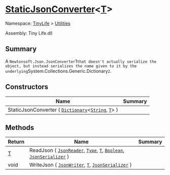 # [StaticJsonConverter](./StaticJsonConverter-1.md)\<[T](./StaticJsonConverter-1.md)>

Namespace: [TinyLife]() > [Utilities]()

Assembly: Tiny Life.dll

## Summary
A `Newtonsoft.Json.JsonConverter`1` that doesn't actually serialize the object, but instead serializes the name given to it by the underlying `System.Collections.Generic.Dictionary`2`.

## Constructors

| Name | Summary | 
| --- | --- | 
| StaticJsonConverter ( [`Dictionary`](./StaticJsonConverter-1.md)\<[`String`](https://docs.microsoft.com/en-us/dotnet/api/System.String), [`T`](./StaticJsonConverter-1.md)> ) |  | 


## Methods

| Return | Name | Summary | 
| --- | --- | --- | 
| [T](./StaticJsonConverter-1.md) | ReadJson ( [`JsonReader`](./StaticJsonConverter-1.md), [`Type`](https://docs.microsoft.com/en-us/dotnet/api/System.Type), [`T`](./StaticJsonConverter-1.md), [`Boolean`](https://docs.microsoft.com/en-us/dotnet/api/System.Boolean), [`JsonSerializer`](./StaticJsonConverter-1.md) ) |  | 
| void | WriteJson ( [`JsonWriter`](./StaticJsonConverter-1.md), [`T`](./StaticJsonConverter-1.md), [`JsonSerializer`](./StaticJsonConverter-1.md) ) |  | 


